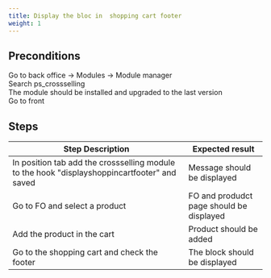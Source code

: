 ```yaml
---
title: Display the bloc in  shopping cart footer
weight: 1
---
```


## Preconditions

Go to back office -> Modules -> Module manager\
Search ps_crossselling\
The module should be installed and upgraded to the last version\
Go to front
## Steps
| Step Description | Expected result |
| ----- | ----- |
| In position tab add the crossselling module to the hook "displayshoppincartfooter" and saved | Message should be displayed |
| Go to FO and select a product | FO and produdct page should be displayed |
| Add the product in the cart | Product should be added |
| Go to the shopping cart and check the footer | The block should be displayed |
